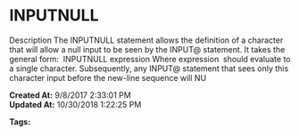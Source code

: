 # INPUTNULL

Description The INPUTNULL statement allows the definition of a character that will allow a null input to be seen by the INPUT@ statement. It takes the general form:  INPUTNULL expression Where expression  should evaluate to a single character. Subsequently, any INPUT@ statement that sees only this character input before the new-line sequence will NU  

**Created At:** 9/8/2017 2:33:01 PM  
**Updated At:** 10/30/2018 1:22:25 PM  

**Tags:**
<badge text='keyboard input' vertical='middle' />
